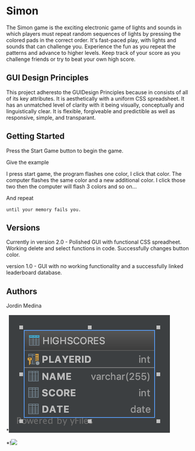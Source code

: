 # Simon

The Simon game is the exciting electronic game of lights and sounds in which players must repeat random sequences of lights by pressing the colored pads in the correct order. It's fast-paced play, with lights and sounds that can challenge you. Experience the fun as you repeat the patterns and advance to higher levels. Keep track of your score as you challenge friends or try to beat your own high score.

## GUI Design Principles
This project adheresto the GUIDesign Principles because in consists of all of its key attributes. It is aesthetically with a uniform CSS spreadsheet. It has an unmatched level of clarity with it being visually, conceptually and linguistically clear. It is flexible, forgiveable and predictible as well as responsive, simple, and transparant.

## Getting Started

Press the Start Game button to begin the game.


Give the example

I press start game, the program flashes one color, I click that color. The computer flashes the same color  and a new additional color. I click those two then the computer will flash 3 colors and so on...

And repeat

```
until your memory fails you.
```

## Versions
Currently in version 2.0 - Polished GUI with functional CSS spreadheet. Working delete and select functions in code. Successfully changes button color.

version 1.0 - GUI with no working functionality and a successfully linked leaderboard database.
## Authors

Jordin Medina
<br>
<br>
*<img src="Database Diagram.png">

*!<img src="Final Gif.gif">

